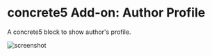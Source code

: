 # concrete5 Add-on: Author Profile

A concrete5 block to show author's profile.

![screenshot](https://raw.githubusercontent.com/hissy/addon_author_profile/master/screenshot.png)
